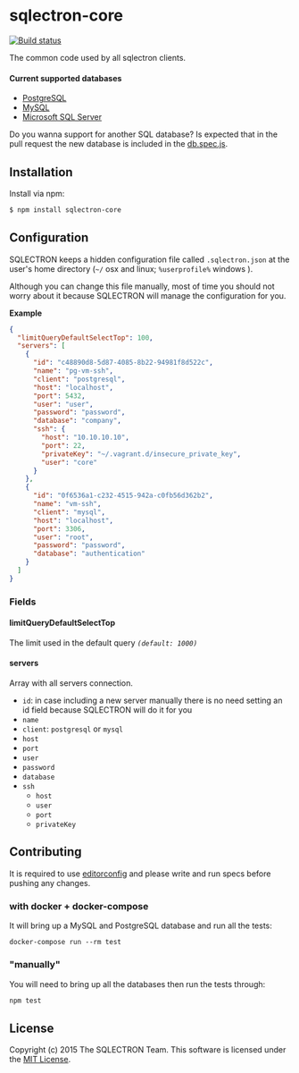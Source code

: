 # sqlectron-core

[![Build status](https://ci.appveyor.com/api/projects/status/bdnpb06lu4sl0hwn/branch/master?svg=true)](https://ci.appveyor.com/project/maxcnunes/sqlectron-core/branch/master)

The common code used by all sqlectron clients.


#### Current supported databases
* [PostgreSQL](http://www.postgresql.org/)
* [MySQL](https://www.mysql.com/)
* [Microsoft SQL Server](http://www.microsoft.com/en-us/server-cloud/products/sql-server/)

Do you wanna support for another SQL database? Is expected that in the pull request the new database is included in the [db.spec.js](https://github.com/sqlectron/sqlectron-core/blob/master/spec/db.spec.js).

## Installation

Install via npm:

```bash
$ npm install sqlectron-core
```

## Configuration

SQLECTRON keeps a hidden configuration file called `.sqlectron.json` at the user's home directory (`~/` osx and linux; `%userprofile%` windows ).

Although you can change this file manually, most of time you should not worry about it because SQLECTRON will manage the configuration for you.

**Example**

```json
{
  "limitQueryDefaultSelectTop": 100,
  "servers": [
    {
      "id": "c48890d8-5d87-4085-8b22-94981f8d522c",
      "name": "pg-vm-ssh",
      "client": "postgresql",
      "host": "localhost",
      "port": 5432,
      "user": "user",
      "password": "password",
      "database": "company",
      "ssh": {
        "host": "10.10.10.10",
        "port": 22,
        "privateKey": "~/.vagrant.d/insecure_private_key",
        "user": "core"
      }
    },
    {
      "id": "0f6536a1-c232-4515-942a-c0fb56d362b2",
      "name": "vm-ssh",
      "client": "mysql",
      "host": "localhost",
      "port": 3306,
      "user": "root",
      "password": "password",
      "database": "authentication"
    }
  ]
}
```

### Fields

#### limitQueryDefaultSelectTop

The limit used in the default query *`(default: 1000)`*

#### servers

Array with all servers connection.

- `id`: in case including a new server manually there is no need setting an id field because SQLECTRON will do it for you
- `name`
- `client`: `postgresql` or `mysql`
- `host`
- `port`
- `user`
- `password`
- `database`
- `ssh`
  - `host`
  - `user`
  - `port`
  - `privateKey`



## Contributing

It is required to use [editorconfig](http://editorconfig.org/) and please write and run specs before pushing any changes.

### with docker + docker-compose

It will bring up a MySQL and PostgreSQL database and run all the tests:

```shell
docker-compose run --rm test
```

### "manually"

You will need to bring up all the databases then run the tests through:

```js
npm test
```

## License

Copyright (c) 2015 The SQLECTRON Team. This software is licensed under the [MIT License](http://raw.github.com/sqlectron/sqlectron-core/master/LICENSE).
